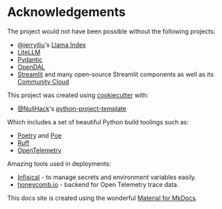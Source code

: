 # Acknowledgements

The project would not have been possible without the following projects:

- [@jerryjliu](https://github.com/jerryjliu)'s [Llama Index](https://github.com/jerryjliu/llama_index)
- [LiteLLM](https://github.com/BerriAI/litellm)
- [Pydantic](https://github.com/pydantic/pydantic)
- [OpenDAL](https://github.com/apache/incubator-opendal)
- [Streamlit](https://streamlit.io/) and many open-source Streamlit components as well as its [Community Cloud](https://streamlit.io/cloud)

This project was created using [cookiecutter](https://github.com/cookiecutter/cookiecutter) with:

- [@NullHack](https://github.com/nullhack)'s [python-project-template](https://github.com/nullhack/python-project-template/)

Which includes a set of beautiful Python build toolings such as:

- [Poetry](https://python-poetry.org/) and [Poe](https://poethepoet.natn.io/)
- [Ruff](https://github.com/astral-sh/ruff)
- [OpenTelemetry](https://github.com/open-telemetry)

Amazing tools used in deployments:

- [Infisical](https://infisical.com/) - to manage secrets and environment variables easily.
- [honeycomb.io](https://honeycomb.io) - backend for Open Telemetry trace data.

This docs site is created using the wonderful [Material for MkDocs](https://squidfunk.github.io/mkdocs-material/).
